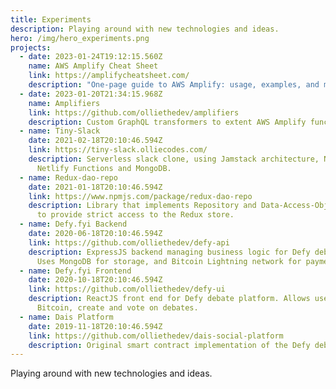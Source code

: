 ```yaml
---
title: Experiments
description: Playing around with new technologies and ideas.
hero: /img/hero_experiments.png
projects:
  - date: 2023-01-24T19:12:15.560Z
    name: AWS Amplify Cheat Sheet
    link: https://amplifycheatsheet.com/
    description: "One-page guide to AWS Amplify: usage, examples, and more. "
  - date: 2023-01-20T21:34:15.968Z
    name: Amplifiers
    link: https://github.com/olliethedev/amplifiers
    description: Custom GraphQL transformers to extent AWS Amplify functionality.
  - name: Tiny-Slack
    date: 2021-02-18T20:10:46.594Z
    link: https://tiny-slack.olliecodes.com/
    description: Serverless slack clone, using Jamstack architecture, Next.js,
      Netlify Functions and MongoDB.
  - name: Redux-dao-repo
    date: 2021-01-18T20:10:46.594Z
    link: https://www.npmjs.com/package/redux-dao-repo
    description: Library that implements Repository and Data-Access-Object patterns
      to provide strict access to the Redux store.
  - name: Defy.fyi Backend
    date: 2020-06-18T20:10:46.594Z
    link: https://github.com/olliethedev/defy-api
    description: ExpressJS backend managing business logic for Defy debate platform.
      Uses MongoDB for storage, and Bitcoin Lightning network for payments.
  - name: Defy.fyi Frontend
    date: 2020-10-18T20:10:46.594Z
    link: https://github.com/olliethedev/defy-ui
    description: ReactJS front end for Defy debate platform. Allows users deposit
      Bitcoin, create and vote on debates.
  - name: Dais Platform
    date: 2019-11-18T20:10:46.594Z
    link: https://github.com/olliethedev/dais-social-platform
    description: Original smart contract implementation of the Defy debate platform.
---
```


Playing around with new technologies and ideas.